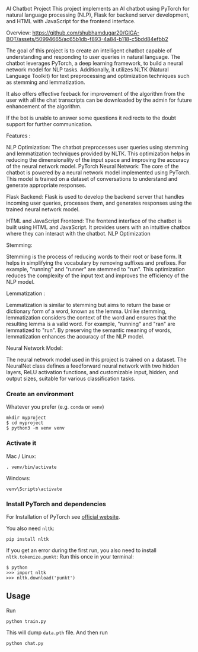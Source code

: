 
AI Chatbot Project
This project implements an AI chatbot using PyTorch for natural language processing (NLP), Flask for backend server development, and HTML with JavaScript for the frontend interface.

Overview:
https://github.com/shubhamdugar20/GIGA-BOT/assets/50994665/ac65b1db-f893-4a84-b118-c5bdd84efbb2

The goal of this project is to create an intelligent chatbot capable of understanding and responding to user queries in natural language. The chatbot leverages PyTorch, a deep learning framework, to build a neural network model for NLP tasks. Additionally, it utilizes NLTK (Natural Language Toolkit) for text preprocessing and optimization techniques such as stemming and lemmatization.

It also offers effective feeback for improvement of the algorithm from the user with all the chat transcripts can be downloaded by the admin for future enhancement of the algorithm.

If the bot is unable to answer some questions it redirects to the doubt support for further communication.

Features :  

  NLP Optimization: The chatbot preprocesses user queries using stemming and lemmatization techniques provided by NLTK. This optimization helps in reducing the dimensionality of the input space and improving the accuracy of the neural network model.
PyTorch Neural Network: The core of the chatbot is powered by a neural network model implemented using PyTorch. This model is trained on a dataset of conversations to understand and generate appropriate responses.

Flask Backend: Flask is used to develop the backend server that handles incoming user queries, processes them, and generates responses using the trained neural network model.

HTML and JavaScript Frontend: The frontend interface of the chatbot is built using HTML and JavaScript. It provides users with an intuitive chatbox where they can interact with the chatbot.
NLP Optimization

Stemming: 

Stemming is the process of reducing words to their root or base form. It helps in simplifying the vocabulary by removing suffixes and prefixes. For example, "running" and "runner" are stemmed to "run". This optimization reduces the complexity of the input text and improves the efficiency of the NLP model.

Lemmatization :

Lemmatization is similar to stemming but aims to return the base or dictionary form of a word, known as the lemma. Unlike stemming, lemmatization considers the context of the word and ensures that the resulting lemma is a valid word. For example, "running" and "ran" are lemmatized to "run". By preserving the semantic meaning of words, lemmatization enhances the accuracy of the NLP model.

Neural Network Model:

The neural network model used in this project is trained on a dataset. 
The NeuralNet class defines a feedforward neural network with two hidden layers, ReLU activation functions, and customizable input, hidden, and output sizes, suitable for various classification tasks.
### Create an environment
Whatever you prefer (e.g. `conda` or `venv`)
```console
mkdir myproject
$ cd myproject
$ python3 -m venv venv
```

### Activate it
Mac / Linux:
```console
. venv/bin/activate
```
Windows:
```console
venv\Scripts\activate
```
### Install PyTorch and dependencies

For Installation of PyTorch see [official website](https://pytorch.org/).

You also need `nltk`:
 ```console
pip install nltk
 ```

If you get an error during the first run, you also need to install `nltk.tokenize.punkt`:
Run this once in your terminal:
 ```console
$ python
>>> import nltk
>>> nltk.download('punkt')
```

## Usage
Run
```console
python train.py
```
This will dump `data.pth` file. And then run
```console
python chat.py
